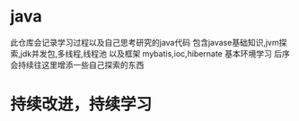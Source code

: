 # java
此仓库会记录学习过程以及自己思考研究的java代码
包含javase基础知识,jvm探索,jdk并发包,多线程,线程池
以及框架 mybatis,ioc,hibernate 基本环境学习
后序会持续往这里增添一些自己探索的东西
# 持续改进，持续学习
